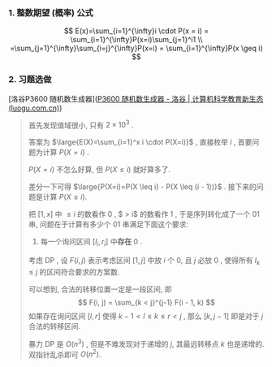 ### 1. 整数期望 (概率) 公式

$$
E(x)=\sum_{i=1}^{\infty}i \cdot P(x = i) = \sum_{i=1}^{\infty}P(x=i)\sum_{j=1}^i1 \\
=\sum_{j=1}^{\infty}\sum_{i=j}^{\infty}P(x=i) = \sum_{i=1}^{\infty}P(x \geq i)
$$

### 2. 习题选做

[洛谷P3600 随机数生成器]([P3600 随机数生成器 - 洛谷 | 计算机科学教育新生态 (luogu.com.cn)](https://www.luogu.com.cn/problem/P3600))

> 首先发现值域很小, 只有 $2 \times 10^3$ .
>
> 答案为 $\large{E(X)=\sum_{i=1}^x i \cdot P(X=i)}$ , 直接枚举 $i$ , 首要问题为计算 $P(X=i)$ .
>
> $P(X=i)$ 不怎么好算, 但 $P(X \leq i)$ 就好算多了.
>
> 差分一下可得 $\large{P(X=i)=P(X \leq i) - P(X \leq (i - 1))}$ . 接下来的问题是计算 $P(X \leq i)$.
>
> 把 $[1, x]$ 中 $\leq i$ 的数看作 $0$ , $ > i$ 的数看作 $1$ , 于是序列转化成了一个 $01$ 串, 问题在于计算有多少个 $01$ 串满足下面这个要求:
>
> 1. 每一个询问区间 $[l_i, r_i]$ 中**存在** $0$ .
>
> 考虑 DP , 设 $F(i, j)$ 表示考虑区间 $[1, j]$ 中放 $i$ 个 $0$, 且 $j$ 必放 $0$ , 使得所有 $l_k \leq j$ 的区间符合要求的方案数.
>
> 可以想到, 合法的转移位置一定是一段区间, 即
> $$
> F(i, j) = \sum_{k < j}^{j-1} F(i - 1, k)
> $$
> 如果存在询问区间 $[l, r]$ 使得 $k - 1 < l \leq k \leq r < j$ , 那么 $[k, j - 1]$ 即是对于 $j$ 合法的转移区间.
>
> 暴力 DP 是 $O(n^3)$ , 但是不难发现对于递增的 $j$, 其最远转移点 $k$ 也是递增的. 双指针乱杀即可 $O(n^2) .$

